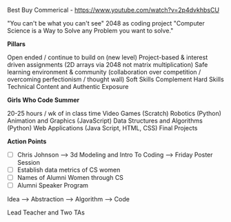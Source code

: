 Best Buy Commerical - https://www.youtube.com/watch?v=2p4dvkhbsCU

"You can't be what you can't see"
2048 as coding project
"Computer Science is a Way to Solve any Problem you want to solve."

**Pillars**

Open ended / continue to build on (new level)
Project-based & interest driven assignments (2D arrays via 2048 not matrix multiplication)
Safe learning environment & community (collaboration over competition / overcoming perfectionism / thought wall)
Soft Skills Complement Hard Skills
Technical Content and Authentic Exposure

**Girls Who Code Summer**

20-25 hours / wk of in class time
Video Games (Scratch)
Robotics (Python)
Animation and Graphics (JavaScript)
Data Structures and Algorithms (Python)
Web Applications (Java Script, HTML, CSS)
Final Projects

**Action Points**

- [ ] Chris Johnson --> 3d Modeling and Intro To Coding --> Friday Poster Session
- [ ] Establish data metrics of CS women
- [ ] Names of Alumni Women through CS
- [ ] Alumni Speaker Program

Idea --> Abstraction --> Algorithm --> Code



Lead Teacher and Two TAs
